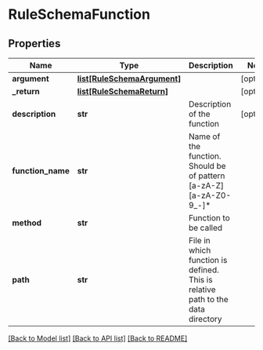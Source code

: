# RuleSchemaFunction

## Properties
Name | Type | Description | Notes
------------ | ------------- | ------------- | -------------
**argument** | [**list[RuleSchemaArgument]**](RuleSchemaArgument.md) |  | [optional] 
**_return** | [**list[RuleSchemaReturn]**](RuleSchemaReturn.md) |  | [optional] 
**description** | **str** | Description of the function | [optional] 
**function_name** | **str** | Name of the function. Should be of pattern [a-zA-Z][a-zA-Z0-9_-]* | 
**method** | **str** | Function to be called | 
**path** | **str** | File in which function is defined. This is relative path to the data directory | 

[[Back to Model list]](../README.md#documentation-for-models) [[Back to API list]](../README.md#documentation-for-api-endpoints) [[Back to README]](../README.md)


